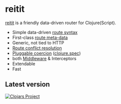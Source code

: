 # reitit

[reitit](https://github.com/metosin/reitit) is a friendly data-driven router for Clojure(Script).

* Simple data-driven [route syntax](./routing/route_syntax.md)
* First-class [route meta-data](./routing/route_metadata.md)
* Generic, not tied to HTTP
* [Route conflict resolution](./routing/route_conflicts.md)
* [Pluggable coercion](./parameter-coercion.md) ([clojure.spec](https://clojure.org/about/spec))
* both [Middleware](./ring.md#middleware) & Interceptors
* Extendable
* Fast

## Latest version

[![Clojars Project](http://clojars.org/metosin/reitit/latest-version.svg)](http://clojars.org/metosin/reitit)
